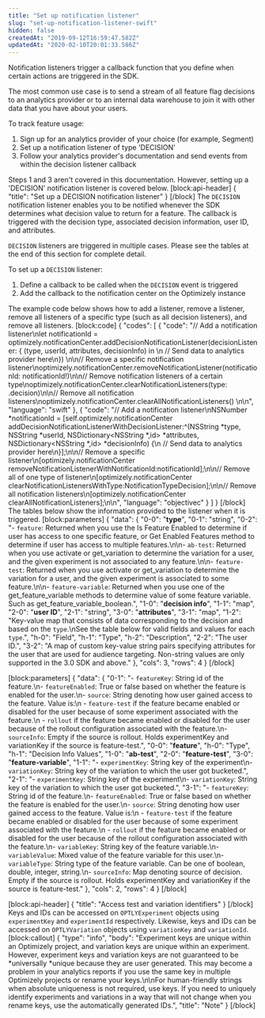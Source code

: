 ```yaml
---
title: "Set up notification listener"
slug: "set-up-notification-listener-swift"
hidden: false
createdAt: "2019-09-12T16:59:47.582Z"
updatedAt: "2020-02-10T20:01:33.586Z"
---
```

Notification listeners trigger a callback function that you define when certain actions are triggered in the SDK. 

The most common use case is to send a stream of all feature flag decisions to an analytics provider or to an internal data warehouse to join it with other data that you have about your users.

To track feature usage:
1. Sign up for an analytics provider of your choice (for example, Segment)
2. Set up a notification listener of type 'DECISION'
3. Follow your analytics provider's documentation and send events from within the decision listener callback

Steps 1 and 3 aren't covered in this documentation. However, setting up a 'DECISION' notification listener is covered below.
[block:api-header]
{
  "title": "Set up a DECISION notification listener"
}
[/block]
The `DECISION` notification listener enables you to be notified whenever the SDK determines what decision value to return for a feature. The callback is triggered with the decision type, associated decision information, user ID, and attributes.

`DECISION` listeners are triggered in multiple cases. Please see the tables at the end of this section for complete detail.

To set up a `DECISION` listener:
  1. Define a callback to be called when the `DECISION` event is triggered
  2. Add the callback to the notification center on the Optimizely instance

The example code below shows how to add a listener, remove a listener, remove all listeners of a specific type (such as all decision listeners), and remove all listeners.
[block:code]
{
  "codes": [
    {
      "code": "// Add a notification listener\nlet notificationId = optimizely.notificationCenter.addDecisionNotificationListener(decisionListener: { (type, userId, attributes, decisionInfo) in    \n    // Send data to analytics provider here\n})  \n\n// Remove a specific notification listener\noptimizely.notificationCenter.removeNotificationListener(notificationId: notificationId!)\n\n// Remove notification listeners of a certain type\noptimizely.notificationCenter.clearNotificationListeners(type: .decision)\n\n// Remove all notification listeners\noptimizely.notificationCenter.clearAllNotificationListeners()  \n\n",
      "language": "swift"
    },
    {
      "code": "// Add a notification listener\nNSNumber *notificationId = [self.optimizely.notificationCenter addDecisionNotificationListenerWithDecisionListener:^(NSString *type, NSString *userId, NSDictionary<NSString *,id> *attributes, NSDictionary<NSString *,id> *decisionInfo) {\n    // Send data to analytics provider here\n}];\n\n// Remove a specific listener\n[optimizely.notificationCenter removeNotificationListenerWithNotificationId:notificationId];\n\n// Remove all of one type of listener\n[optimizely.notificationCenter clearNotificationListenersWithType:NotificationTypeDecision];\n\n// Remove all notification listeners\n[optimizely.notificationCenter clearAllNotificationListeners];\n\n",
      "language": "objectivec"
    }
  ]
}
[/block]
The tables below show the information provided to the listener when it is triggered.
[block:parameters]
{
  "data": {
    "0-0": "**type**",
    "0-1": "string",
    "0-2": "- `feature`: Returned when you use the Is Feature Enabled to determine if user has access to one specific feature, or Get Enabled Features method to determine if user has access to multiple features.\n\n- `ab-test`: Returned when you use activate or get_variation to determine the variation for a user, and the given experiment is not associated to any feature.\n\n- `feature-test`: Returned when you use activate or get_variation to determine the variation for a user, and the given experiment is associated to some feature.\n\n- `feature-variable`: Returned when you use one of the get_feature_variable methods to determine value of some feature variable. Such as get_feature_variable_boolean.",
    "1-0": "**decision info**",
    "1-1": "map",
    "2-0": "**user ID**",
    "2-1": "string",
    "3-0": "**attributes**",
    "3-1": "map",
    "1-2": "Key-value map that consists of data corresponding to the decision and based on the `type`.\nSee the table below for valid fields and values for each `type`.",
    "h-0": "Field",
    "h-1": "Type",
    "h-2": "Description",
    "2-2": "The user ID.",
    "3-2": "A map of custom key-value string pairs specifying attributes for the user that are used for audience targeting. Non-string values are only supported in the 3.0 SDK and above."
  },
  "cols": 3,
  "rows": 4
}
[/block]

[block:parameters]
{
  "data": {
    "0-1": "- `featureKey`: String id of the feature.\n- `featureEnabled`: True or false based on whether the feature is enabled for the user.\n- `source`: String denoting how user gained access to the feature. Value is:\n -  `feature-test` if the feature became enabled or disabled for the user because of some experiment associated with the feature.\n -  `rollout` if the feature became enabled or disabled for the user because of the rollout configuration associated with the feature.\n- `sourceInfo`: Empty if the source is rollout. Holds experimentKey and variationKey if the source is feature-test.",
    "0-0": "**feature**",
    "h-0": "Type",
    "h-1": "Decision Info Values",
    "1-0": "**ab-test**",
    "2-0": "**feature-test**",
    "3-0": "**feature-variable**",
    "1-1": "- `experimentKey`: String key of the experiment\n- `variationKey`: String key of the variation to which the user got bucketed.",
    "2-1": "- `experimentKey`: String key of the experiment\n- `variationKey`: String key of the variation to which the user got bucketed.",
    "3-1": "- `featureKey`: String id of the feature.\n- `featureEnabled`: True or false based on whether the feature is enabled for the user.\n- `source`: String denoting how user gained access to the feature. Value is:\n -  `feature-test` if the feature became enabled or disabled for the user because of some experiment associated with the feature.\n -  `rollout` if the feature became enabled or disabled for the user because of the rollout configuration associated with the feature.\n- `variableKey`: String key of the feature variable.\n- `variableValue`: Mixed value of the feature variable for this user.\n- `variableType`: String type of the feature variable. Can be one of boolean, double, integer, string.\n- `sourceInfo`: Map denoting source of decision. Empty if the source is rollout. Holds experimentKey and variationKey if the source is feature-test."
  },
  "cols": 2,
  "rows": 4
}
[/block]

[block:api-header]
{
  "title": "Access test and variation identifiers"
}
[/block]
Keys and IDs can be accessed on `OPTLYExperiment` objects using `experimentKey` and `experimentId` respectively. Likewise, keys and IDs can be accessed on `OPTLYVariation` objects using `variationKey` and `variationId`.
[block:callout]
{
  "type": "info",
  "body": "Experiment keys are unique within an Optimizely project, and variation keys are unique within an experiment. However, experiment keys and variation keys are not guaranteed to be *universally *unique because they are user generated. This may become a problem in your analytics reports if you use the same key in multiple Optimizely projects or rename your keys.\n\nFor human-friendly strings when absolute uniqueness is not required, use keys. If you need to uniquely identify experiments and variations in a way that will not change when you rename keys, use the automatically generated IDs.",
  "title": "Note"
}
[/block]